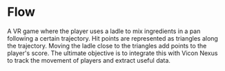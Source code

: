 # Flow

A VR game where the player uses a ladle to mix ingredients in a pan following a certain trajectory. Hit points are represented as triangles along the trajectory.
Moving the ladle close to the triangles add points to the player's score. The ultimate objective is to integrate this with Vicon Nexus to track the movement of players and extract useful data.
